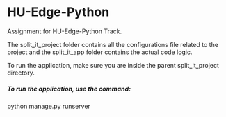 # HU-Edge-Python
Assignment for HU-Edge-Python Track.

The split_it_project folder contains all the configurations file related to the project and the split_it_app folder contains the actual code logic.

To run the application, make sure you are inside the parent split_it_project directory.

##### To run the application, use the command: 
python manage.py runserver